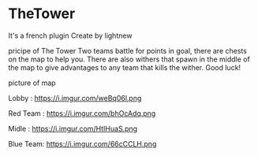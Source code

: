 # TheTower
It's a french plugin
Create by lightnew

pricipe of The Tower
Two teams battle for points in goal, there are chests on the map to help you.
There are also withers that spawn in the middle of the map to give advantages to any team that kills the wither.
Good luck!

picture of map

Lobby :
https://i.imgur.com/weBq06l.png

Red Team :
https://i.imgur.com/bhOcAdq.png

Midle :
https://i.imgur.com/HtIHuaS.png

Blue Team:
https://i.imgur.com/66cCCLH.png
